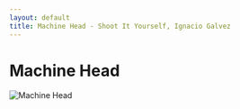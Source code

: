 ```yaml
---
layout: default
title: Machine Head - Shoot It Yourself, Ignacio Galvez
---
```


# Machine Head

![Machine Head](http://assets.farmhouse.co/publishing/1-shoot-it-yourself/images/machine-head-1.jpg)
